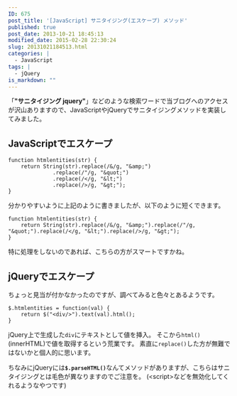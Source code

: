 ```yaml
---
ID: 675
post_title: '[JavaScript] サニタイジング(エスケープ) メソッド'
published: true
post_date: 2013-10-21 18:45:13
modified_date: 2015-02-28 22:30:24
slug: 20131021184513.html
categories: |
  - JavaScript
tags: |
  - jQuery
is_markdown: ""
---
```

「<strong>"サニタイジング jquery"</strong>」などのような検索ワードで当ブログへのアクセスが沢山ありますので、JavaScriptやjQueryでサニタイジングメソッドを実装してみました。
<!--more-->
<h2>JavaScriptでエスケープ</h2>
<pre class="language-javascript"><code>function htmlentities(str) {
    return String(str).replace(/&amp;/g, &quot;&amp;amp;&quot;)
              .replace(/&quot;/g, &quot;&amp;quot;&quot;)
              .replace(/&lt;/g, &quot;&amp;lt;&quot;)
              .replace(/&gt;/g, &quot;&amp;gt;&quot;);
}</code></pre>

分かりやすいように上記のように書きましたが、以下のように短くできます。
<pre class="language-javascript"><code>function htmlentities(str) {
    return String(str).replace(/&amp;/g, &quot;&amp;amp;&quot;).replace(/&quot;/g, &quot;&amp;quot;&quot;).replace(/&lt;/g, &quot;&amp;lt;&quot;).replace(/&gt;/g, &quot;&amp;gt;&quot;);
}</code></pre>
特に処理をしないのであれば、こちらの方がスマートですかね。

<h2>jQueryでエスケープ</h2>
ちょっと見当が付かなかったのですが、調べてみると色々とあるようです。
<pre class="language-javascript"><code>$.htmlentities = function(val) {
    return $("&lt;div/&gt;").text(val).html();
}</code></pre>

jQuery上で生成した<code>div</code>にテキストとして値を挿入。
そこから<code>html()</code>(innerHTML)で値を取得するという荒業です。
素直に<code>replace()</code>した方が無難ではないかと個人的に思います。

ちなみにjQueryには<code><strong>$.parseHTML()</strong></code>なんてメソッドがありますが、こちらはサニタイジングとは毛色が異なりますのでご注意を。
<span class="text-muted">(&lt;script&gt;などを無効化してくれるようなやつです)</span>